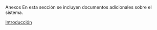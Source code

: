 Anexos
En esta sección se incluyen documentos adicionales sobre el sistema.

[Introducción](introduccion.md)
